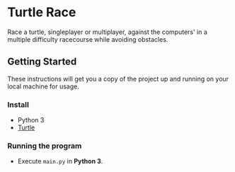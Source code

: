 # Turtle Race
Race a turtle, singleplayer or multiplayer, against the computers' in a multiple difficulty racecourse while avoiding obstacles. 

## Getting Started
These instructions will get you a copy of the project up and running on your local machine for usage.

### Install
- Python 3
- [Turtle](https://docs.python.org/2/library/turtle.html)


### Running the program
* Execute `main.py` in **Python 3**.
